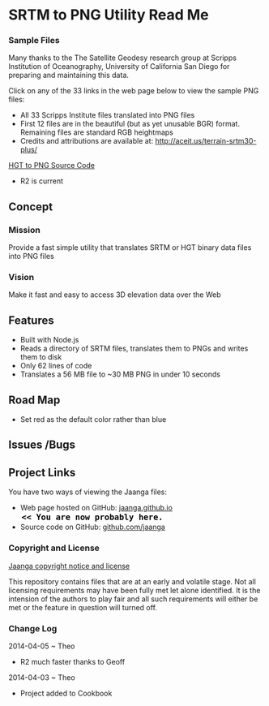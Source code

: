 SRTM to PNG Utility Read Me
===

### Sample Files

Many thanks to the The Satellite Geodesy research group at Scripps Institution of Oceanography, University of California San Diego 
for preparing and maintaining this data.

Click on any of the 33 links in the web page below to view the sample PNG files:

* All 33 Scripps Institute files translated into PNG files
* First 12 files are in the beautiful (but as yet unusable BGR) format. Remaining files are standard RGB heightmaps
* Credits and attributions are available at: <http://aceit.us/terrain-srtm30-plus/>

[HGT to PNG Source Code](https://github.com/jaanga/terrain-plus/tree/gh-pages/cookbook/hgt-to-png/)  

* R2 is current

## Concept

### Mission
Provide a fast simple utility that translates SRTM or HGT binary data files into PNG files 

### Vision
Make it fast and easy to access 3D elevation data over the Web

## Features

* Built with Node.js  
* Reads a directory of SRTM files, translates them to PNGs and writes them to disk  
* Only 62 lines of code
* Translates a 56 MB file to ~30 MB PNG in under 10 seconds


## Road Map

* Set red as the default color rather than blue

## Issues /Bugs


## Project Links

You have two ways of viewing the Jaanga files:

* Web page hosted on GitHub: [jaanga.github.io]( http://jaanga.github.io/terrain-plus/cookbook/hgt-to-png/ "view the files as apps." ) <input value="<< You are now probably here." size=28 style="font:bold 12pt monospace;border-width:0;" >  
* Source code on GitHub: [github.com/jaanga]( https://github.com/jaanga/terrain-plus/tree/gh-pages/cookbook/hgt-to-png/ "View the files as source code." ) <scan style=display:none ><< You are now probably here.</scan>


### Copyright and License

[Jaanga copyright notice and license]( https://github.com/jaanga/jaanga.github.io/blob/master/jaanga-copyright-and-mit-license.md )

This repository contains files that are  at an early and volatile stage. Not all licensing requirements may have been fully met let alone identified. It is the intension of the authors to play fair and all such requirements will either be met or the feature in question will turned off.


### Change Log

2014-04-05 ~ Theo

* R2 much faster thanks to Geoff

2014-04-03 ~ Theo

* Project added to Cookbook



